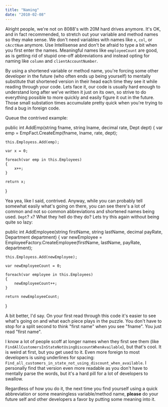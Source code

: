 ```yaml
---
title: "Naming"
date: "2010-02-08"
---
```


Alright people, we're not on 8088's with 20M hard drives anymore. It's OK, and in fact recommended, to stretch out your variable and method names so they make sense. We don't need variables with names like `x`, `col`, or `cAcctNum` anymore. Use Intellisense and don't be afraid to type a bit when you first enter the names. Meaningful names like `employeeCount` are good, as is getting rid of stupid one-off abbreviations and instead opting for naming like `column` and `clientAccountNumber`.

By using a shortened variable or method name, you're forcing some other developer in the future (who often ends up being yourself) to mentally substitute that shortened version in their head each time they see it while reading through your code. Lets face it, our code is usually hard enough to understand long after we've written it just on its own, so strive to do everything possible to more quickly and easily figure it out in the future. Those small substation times accumulate pretty quick when you're trying to find a bug in foreign code.

Queue the contrived example:

public int AddEmp(string fname, string lname, decimal rate, Dept dept)
{
	var emp = EmpFact.CreateEmp(fname, lname, rate, dept);
	
	this.Employess.Add(emp);
	
	var x = 0;
	
	foreach(var emp in this.Employees)
	{
		x++;
	}
	
	return x;
}

Yea yea, like I said, contrived. Anyway, while you can probably tell somewhat easily what's going on there, you can see there's a lot of common and not so common abbreviations and shortened names being used. `Dept`? `x`? What they hell do they do? Lets try this again without being quite so lazy:

public int AddEmployee(string firstName, string lastName, decimal payRate, Department department)
{
	var newEmployee = EmployeeFactory.CreateEmployee(firstName, lastName, payRate, department);
	
	this.Employess.Add(newEmployee);
	
	var newEmployeeCount = 0;
	
	foreach(var employee in this.Employees)
	{
		newEmployeeCount++;
	}
	
	return newEmployeeCount;
}

A bit better, I'd say. On your first read through this code it's easier to see what's going on and what each piece plays in the puzzle. You don't have to stop for a split second to think "first name" when you see "fname". You just read "first name".

I know a lot of people scoff at longer names when they first see them (like `FindAllCustomersInStateNotUsingDiscountWhenAvailable`), but that's cool. It is weird at first, but you get used to it. Even more foreign to most developers is using underlines for spacing: `Find_all_customers_in_state_not_using_discount_when_available`. I personally find that version even more readable as you don't have to mentally parse the words, but it's a hard pill for a lot of developers to swallow.

Regardless of how you do it, the next time you find yourself using a quick abbreviation or some meaningless variable/method name, **please** do your future self and other developers a favor by putting some meaning into it.
